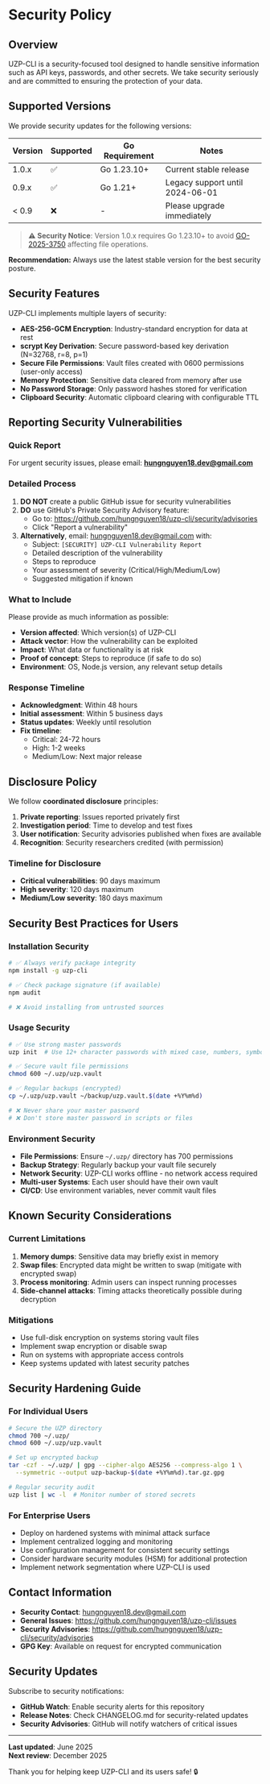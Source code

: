 # Security Policy

## Overview

UZP-CLI is a security-focused tool designed to handle sensitive information such as API keys, passwords, and other secrets. We take security seriously and are committed to ensuring the protection of your data.

## Supported Versions

We provide security updates for the following versions:

| Version | Supported          | Go Requirement | Notes |
| ------- | ------------------ | -------------- | ----- |
| 1.0.x   | :white_check_mark: | Go 1.23.10+    | Current stable release |
| 0.9.x   | :white_check_mark: | Go 1.21+       | Legacy support until 2024-06-01 |
| < 0.9   | :x:                | -              | Please upgrade immediately |

> **⚠️ Security Notice**: Version 1.0.x requires Go 1.23.10+ to avoid [GO-2025-3750](https://pkg.go.dev/vuln/GO-2025-3750) affecting file operations.

**Recommendation:** Always use the latest stable version for the best security posture.

## Security Features

UZP-CLI implements multiple layers of security:

- **AES-256-GCM Encryption**: Industry-standard encryption for data at rest
- **scrypt Key Derivation**: Secure password-based key derivation (N=32768, r=8, p=1)
- **Secure File Permissions**: Vault files created with 0600 permissions (user-only access)
- **Memory Protection**: Sensitive data cleared from memory after use
- **No Password Storage**: Only password hashes stored for verification
- **Clipboard Security**: Automatic clipboard clearing with configurable TTL

## Reporting Security Vulnerabilities

### Quick Report
For urgent security issues, please email: **hungnguyen18.dev@gmail.com**

### Detailed Process

1. **DO NOT** create a public GitHub issue for security vulnerabilities
2. **DO** use GitHub's Private Security Advisory feature:
   - Go to: https://github.com/hungnguyen18/uzp-cli/security/advisories
   - Click "Report a vulnerability"
3. **Alternatively**, email: hungnguyen18.dev@gmail.com with:
   - Subject: `[SECURITY] UZP-CLI Vulnerability Report`
   - Detailed description of the vulnerability
   - Steps to reproduce
   - Your assessment of severity (Critical/High/Medium/Low)
   - Suggested mitigation if known

### What to Include

Please provide as much information as possible:

- **Version affected**: Which version(s) of UZP-CLI
- **Attack vector**: How the vulnerability can be exploited
- **Impact**: What data or functionality is at risk
- **Proof of concept**: Steps to reproduce (if safe to do so)
- **Environment**: OS, Node.js version, any relevant setup details

### Response Timeline

- **Acknowledgment**: Within 48 hours
- **Initial assessment**: Within 5 business days
- **Status updates**: Weekly until resolution
- **Fix timeline**: 
  - Critical: 24-72 hours
  - High: 1-2 weeks
  - Medium/Low: Next major release

## Disclosure Policy

We follow **coordinated disclosure** principles:

1. **Private reporting**: Issues reported privately first
2. **Investigation period**: Time to develop and test fixes
3. **User notification**: Security advisories published when fixes are available
4. **Recognition**: Security researchers credited (with permission)

### Timeline for Disclosure

- **Critical vulnerabilities**: 90 days maximum
- **High severity**: 120 days maximum  
- **Medium/Low severity**: 180 days maximum

## Security Best Practices for Users

### Installation Security

```bash
# ✅ Always verify package integrity
npm install -g uzp-cli

# ✅ Check package signature (if available)
npm audit

# ❌ Avoid installing from untrusted sources
```

### Usage Security

```bash
# ✅ Use strong master passwords
uzp init  # Use 12+ character passwords with mixed case, numbers, symbols

# ✅ Secure vault file permissions
chmod 600 ~/.uzp/uzp.vault

# ✅ Regular backups (encrypted)
cp ~/.uzp/uzp.vault ~/backup/uzp.vault.$(date +%Y%m%d)

# ❌ Never share your master password
# ❌ Don't store master password in scripts or files
```

### Environment Security

- **File Permissions**: Ensure `~/.uzp/` directory has 700 permissions
- **Backup Strategy**: Regularly backup your vault file securely
- **Network Security**: UZP-CLI works offline - no network access required
- **Multi-user Systems**: Each user should have their own vault
- **CI/CD**: Use environment variables, never commit vault files

## Known Security Considerations

### Current Limitations

1. **Memory dumps**: Sensitive data may briefly exist in memory
2. **Swap files**: Encrypted data might be written to swap (mitigate with encrypted swap)
3. **Process monitoring**: Admin users can inspect running processes
4. **Side-channel attacks**: Timing attacks theoretically possible during decryption

### Mitigations

- Use full-disk encryption on systems storing vault files
- Implement swap encryption or disable swap
- Run on systems with appropriate access controls
- Keep systems updated with latest security patches

## Security Hardening Guide

### For Individual Users

```bash
# Secure the UZP directory
chmod 700 ~/.uzp/
chmod 600 ~/.uzp/uzp.vault

# Set up encrypted backup
tar -czf - ~/.uzp/ | gpg --cipher-algo AES256 --compress-algo 1 \
  --symmetric --output uzp-backup-$(date +%Y%m%d).tar.gz.gpg

# Regular security audit
uzp list | wc -l  # Monitor number of stored secrets
```

### For Enterprise Users

- Deploy on hardened systems with minimal attack surface
- Implement centralized logging and monitoring
- Use configuration management for consistent security settings
- Consider hardware security modules (HSM) for additional protection
- Implement network segmentation where UZP-CLI is used

## Contact Information

- **Security Contact**: hungnguyen18.dev@gmail.com
- **General Issues**: https://github.com/hungnguyen18/uzp-cli/issues  
- **Security Advisories**: https://github.com/hungnguyen18/uzp-cli/security/advisories
- **GPG Key**: Available on request for encrypted communication

## Security Updates

Subscribe to security notifications:

- **GitHub Watch**: Enable security alerts for this repository
- **Release Notes**: Check CHANGELOG.md for security-related updates
- **Security Advisories**: GitHub will notify watchers of critical issues

---

**Last updated**: June 2025  
**Next review**: December 2025

Thank you for helping keep UZP-CLI and its users safe! 🔒
